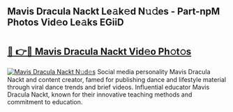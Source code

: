 ## Mavis Dracula Nackt Le𝚊k𝚎d N𝚞𝚍es - Part-npM Photos Vid𝚎o Le𝚊ks EGiiD

# <h2><a href="http://fb6m02.evod.top/?m=Mavis+Dracula+Nackt">🔗 👉🔴 Mavis Dracula Nackt Vid𝚎o Ph𝚘t𝚘s</a></h2>

[![Mavis Dracula Nackt N𝚞d𝚎s](https://i.imgur.com/8V9OHl7.gif)](http://fb6m02.evod.top/?m=Mavis+Dracula+Nackt)
Social media personality Mavis Dracula Nackt and content creator, famed for publishing dance and lifestyle material through viral dance trends and brief videos. Influential educator Mavis Dracula Nackt, known for their innovative teaching methods and commitment to education. 
